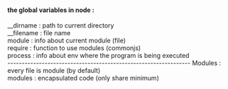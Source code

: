 <h4> the global variables in node : </h4>
__dirname : path to current directory<br>
__filename : file name <br>
module : info about current module (file) <br>
require : function to use modules (commonjs) <br>
process : info about env where the program is being executed <br>
----------------------------------------------------------------
<b4> Modules : </b4>
every file is module (by default) <br>
modules : encapsulated code (only share minimum) <br>
